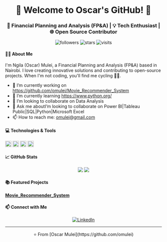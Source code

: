 <h1 align="center">🌟 Welcome to Oscar's GitHub! 🌟</h1>
<h3 align="center">🚀 Financial Planning and Analysis (FP&A) | 💡 Tech Enthusiast | 🌐 Open Source Contributor</h3>

<p align="center">
  <img alt="followers" src="https://img.shields.io/github/followers/omulei?style=social">
  <img alt="stars" src="https://img.shields.io/github/stars/omulei?style=social">
  <img alt="visits" src="https://komarev.com/ghpvc/?username=omulei&style=flat-square&color=blue">
</p>

#### 👨‍💻 About Me

I'm Ngila (Oscar) Mulei, a Financial Planning and Analysis (FP&A) based in Nairobi. I love creating innovative solutions and contributing to open-source projects. When I'm not coding, you'll find me cycling 🚴‍♀️.

- 🔭 I’m currently working on https://github.com/omulei/Movie_Recommender_System
- 🌱 I’m currently learning https://www.python.org/
- 👯 I’m looking to collaborate on Data Analysis
- 💬 Ask me aboutI’m looking to collaborate on Power BI|Tableau Public|SQL|Python|Microsoft Excel
- 📫 How to reach me: omulei@gmail.com


#### 💻 Technologies & Tools

<code><img height="20" src="https://staging.python.org/static/community_logos/python-logo-master-v3-TM.png"></code>
<code><img height="20" src="https://logos-world.net/excel-logo/"></code>
<code><img height="20" src="https://www.mysql.com/common/logos/logo-mysql-170x115.png"></code>
<code><img height="20" src="https://logowik.com/content/uploads/images/microsoft-power-bi4194.jpg"></code>


#### 📈 GitHub Stats

<div align="center">
  <img src="https://github-readme-stats.vercel.app/api?username=omulei&show_icons=true&theme=vue-dark">
  <img src="https://github-readme-streak-stats.herokuapp.com/?user=omulei&theme=vue-dark">
</div>


#### 📚 Featured Projects

#### [Movie_Recommender_System](https://github.com/omulei/Movie_Recommender_System)


#### 📫 Connect with Me

<p align="center">
  <a href="https://www.linkedin.com/in/ngilamulei-ke/"><img alt="LinkedIn" src="https://img.icons8.com/fluent/48/000000/linkedin.png"/></a>

</p>

---
<footer align="center">
  ⭐️ From [Oscar Mulei](https://github.com/omulei)
</footer>

